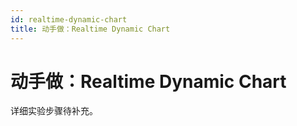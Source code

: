 ```yaml
---
id: realtime-dynamic-chart
title: 动手做：Realtime Dynamic Chart
---
```


# 动手做：Realtime Dynamic Chart

详细实验步骤待补充。
